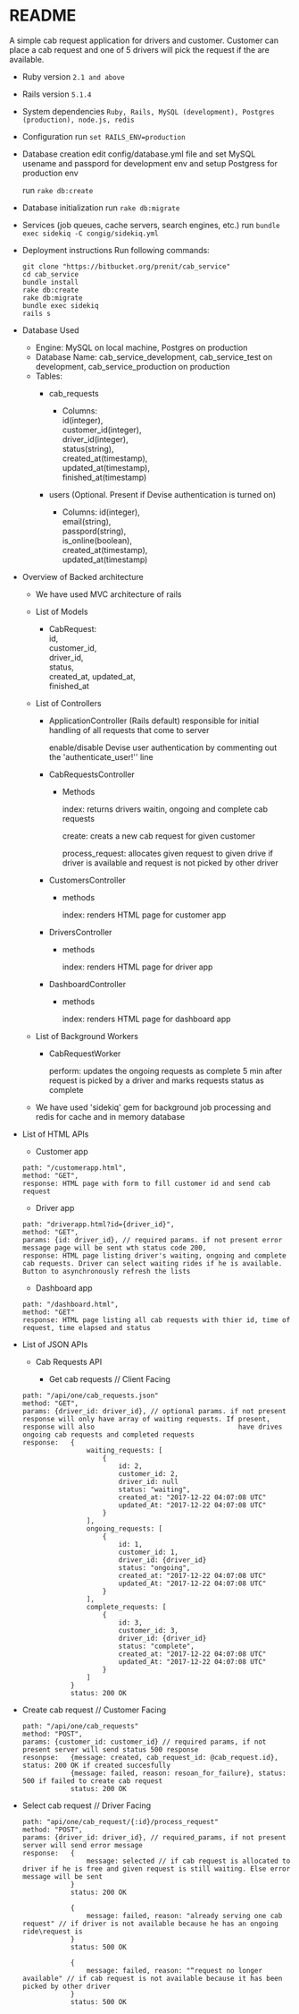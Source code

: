 # README

A simple cab request application for drivers and customer. Customer can place a cab request and one of 5 drivers will pick the request if the are available. 

* Ruby version
	```2.1 and above```

* Rails version
	```5.1.4```

* System dependencies
	```Ruby, Rails, MySQL (development), Postgres (production), node.js, redis```

* Configuration
	run ```set RAILS_ENV=production```

* Database creation
	edit config/database.yml file and set MySQL usename and passpord for development env and setup Postgress for production env
	
	run ```rake db:create```

* Database initialization
	run ```rake db:migrate```
	
* Services (job queues, cache servers, search engines, etc.)
	run ```bundle exec sidekiq -C congig/sidekiq.yml```

* Deployment instructions
	Run following commands:

	```
	git clone "https://bitbucket.org/prenit/cab_service"
	cd cab_service
	bundle install
	rake db:create
	rake db:migrate
	bundle exec sidekiq
	rails s
	```

* Database Used
	* Engine: MySQL on local machine, Postgres on production
	* Database Name: cab_service_development, cab_service_test on development, cab_service_production on production
	* Tables: 
		* cab_requests 
			* Columns:   
			id(integer),  
			 customer_id(integer),  
			  driver_id(integer),  
			   status(string),  
			    created_at(timestamp),  
			     updated_at(timestamp),  
			      finished_at(timestamp)  

		* users (Optional. Present if Devise authentication is turned on)
			* Columns: id(integer),  
			            email(string),  
			             passpord(string),  
			              is_online(boolean),  
			               created_at(timestamp),  
			                updated_at(timestamp)  

* Overview of Backed architecture
	
	* We have used MVC architecture of rails 

	* List of Models

		* CabRequest:  
			id,  
			customer_id,  
			driver_id,  
			status,  
			created_at,
			updated_at,  
			finished_at

	* List of Controllers

		* ApplicationController (Rails default) responsible for initial handling of all requests that come to server
			
			enable/disable Devise user authentication by commenting out the 'authenticate_user!'' line
		
		* CabRequestsController

			* Methods

				index: returns drivers waitin, ongoing and complete cab requests  
				
				create: creats a new cab request for given customer  
				
				process_request: allocates given request to given drive if driver is available and request is not picked by other driver

		* CustomersController

			* methods

				index: renders HTML page for customer app			

		* DriversController

			* methods

				index: renders HTML page for driver app			

		* DashboardController

			* methods

				index: renders HTML page for dashboard app							

	* List of Background Workers

		* CabRequestWorker

			perform: updates the ongoing requests as complete 5 min after request is picked by a driver and marks requests status as complete

    * We have used 'sidekiq' gem for background job processing and redis for cache and in memory database


* List of HTML APIs

	* Customer app

	```
	path: "/customerapp.html",
	method: "GET",
	response: HTML page with form to fill customer id and send cab request
	```

	* Driver app

	```
	path: "driverapp.html?id={driver_id}",
	method: "GET",
	params: {id: driver_id}, // required params. if not present error message page will be sent wth status code 200,
	response: HTML page listing driver's waiting, ongoing and complete cab requests. Driver can select waiting rides if he is available. Button to asynchronously refresh the lists
	```

	* Dashboard app

    ```
	path: "/dashboard.html",
	method: "GET"
	response: HTML page listing all cab requests with thier id, time of request, time elapsed and status
    ```

* List of JSON APIs
	
	* Cab Requests API
	
	    * Get cab requests // Client Facing

	```
	path: "/api/one/cab_requests.json"
	method: "GET",
	params: {driver_id: driver_id}, // optional params. if not present response will only have array of waiting requests. If present, response will also 									have drives ongoing cab requests and completed requests
	response: 	{
					waiting_requests: [
						{
							id: 2,
							customer_id: 2,
							driver_id: null
							status: "waiting",
							created_at: "2017-12-22 04:07:08 UTC"
							updated_At: "2017-12-22 04:07:08 UTC"
						}
					],
					ongoing_requests: [
						{
							id: 1,
							customer_id: 1,
							driver_id: {driver_id}
							status: "ongoing",
							created_at: "2017-12-22 04:07:08 UTC"
							updated_At: "2017-12-22 04:07:08 UTC"	
						}
					],
					complete_requests: [
						{
							id: 3,
							customer_id: 3,
							driver_id: {driver_id}
							status: "complete",
							created_at: "2017-12-22 04:07:08 UTC"
							updated_At: "2017-12-22 04:07:08 UTC"	
						}
					]
				}
				status: 200 OK
	```		

* Create cab request // Customer Facing

	```
	path: "/api/one/cab_requests"			
	method: "POST",
	params: {customer_id: customer_id} // required params, if not present server will send status 500 response
	resonpse: 	{message: created, cab_request_id: @cab_request.id}, status: 200 OK if created succesfully 
				{message: failed, reason: resoan_for_failure}, status: 500 if failed to create cab request
				status: 200 OK
	
	```
	
* Select cab request // Driver Facing	


	```
	path: "api/one/cab_request/{:id}/process_request"
	method: "POST",
	params: {driver_id: driver_id}, // required_params, if not present server will send error message
	response: 	{			
					message: selected // if cab request is allocated to driver if he is free and given request is still waiting. Else error message will be sent
				}
				status: 200 OK

				{			
					message: failed, reason: "already serving one cab request" // if driver is not available because he has an ongoing ride\request is 
				}
				status: 500 OK

				{			
					message: failed, reason: "“request no longer available" // if cab request is not available because it has been picked by other driver
				}
				status: 500 OK
	```

